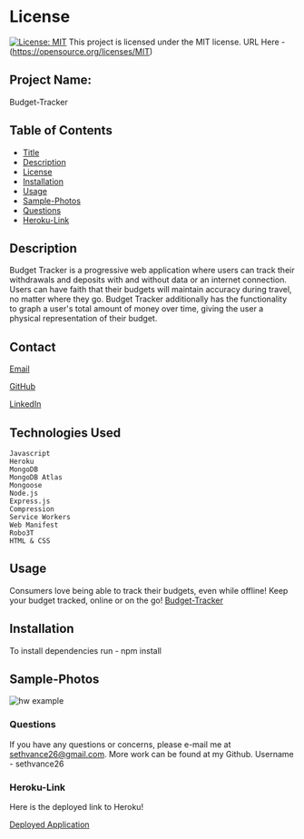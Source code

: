 # License
[![License: MIT](https://img.shields.io/badge/License-MIT-yellow.svg)](https://opensource.org/licenses/MIT)
  This project is licensed under the MIT license. URL Here - (https://opensource.org/licenses/MIT)
## Project Name:
Budget-Tracker


## Table of Contents
- [Title](#Project-Name)
- [Description](#Description)
- [License](#License)
- [Installation](#Installation)
- [Usage](#Usage)
- [Sample-Photos](#Sample-Photos)
- [Questions](#Questions)
- [Heroku-Link](#Heroku-Link)

## Description
Budget Tracker is a progressive web application where users can track their withdrawals and deposits with and without data or an internet connection. Users can have faith that their budgets will maintain accuracy during travel, no matter where they go. Budget Tracker additionally has the functionality to graph a user's total amount of money over time, giving the user a physical representation of their budget. 

## Contact
[Email](sethvance26@gmail.com)

[GitHub](sethvance26)

[LinkedIn](https://www.linkedin.com/in/seth-vance-b1b28115a/)

## Technologies Used
```
Javascript
Heroku
MongoDB
MongoDB Atlas
Mongoose
Node.js
Express.js
Compression
Service Workers
Web Manifest
Robo3T
HTML & CSS
```

## Usage
Consumers love being able to track their budgets, even while offline! Keep your budget tracked, online or on the go! 
[Budget-Tracker](https://mighty-gorge-65427.herokuapp.com/)


## Installation
To install dependencies run - npm install

## Sample-Photos

![hw example](https://user-images.githubusercontent.com/76290048/125029484-ba75f000-e057-11eb-8d3c-fec949e836d5.PNG)


### Questions
If you have any questions or concerns, please e-mail me at sethvance26@gmail.com. More work can be found at my Github. Username -  sethvance26 

### Heroku-Link
Here is the deployed link to Heroku!

[Deployed Application](https://mighty-gorge-65427.herokuapp.com/)
